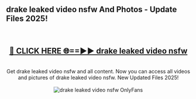 <h2>drake leaked video nsfw And Photos - Update Files 2025!</h2>
<br>
<div align="center">
<h2><a href="https://linkcuts.com/hfmhzwbr" rel="nofollow">🔴 CLICK HERE 🌐==►► drake leaked video nsfw</a></h2>
<br>
Get drake leaked video nsfw and all content. Now you can access all videos and pictures of drake leaked video nsfw. New Updated Files 2025!
<br>
<br>
<a href="https://linkcuts.com/hfmhzwbr" rel="nofollow" data-target="animated-image.originalLink"><img src="https://i.ibb.co.com/WyWwxjT/player-gif2.gif" alt="drake leaked video nsfw OnlyFans" style="max-width: 100%; display: inline-block;" data-target="animated-image.originalImage"></a>
</div>
<br>